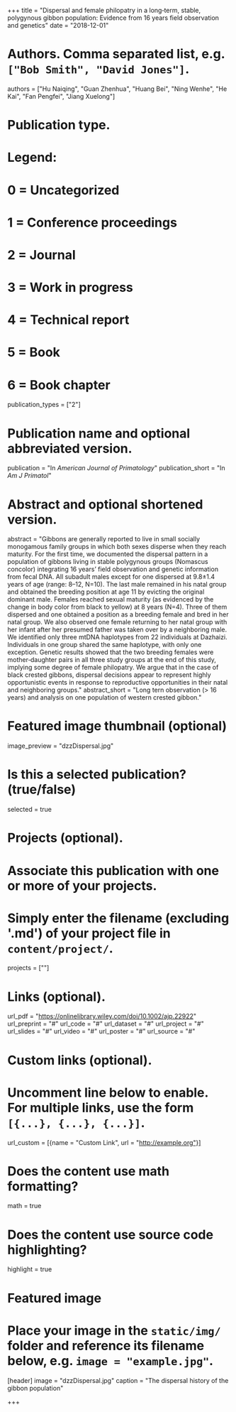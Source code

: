 +++
title = "Dispersal and female philopatry in a long‐term, stable, polygynous gibbon population: Evidence from 16 years field observation and genetics"
date = "2018-12-01"

# Authors. Comma separated list, e.g. `["Bob Smith", "David Jones"]`.
authors = ["Hu Naiqing", "Guan Zhenhua", "Huang Bei", "Ning Wenhe", "He Kai", "Fan Pengfei", "Jiang Xuelong"]


# Publication type.
# Legend:
# 0 = Uncategorized
# 1 = Conference proceedings
# 2 = Journal
# 3 = Work in progress
# 4 = Technical report
# 5 = Book
# 6 = Book chapter
publication_types = ["2"]

# Publication name and optional abbreviated version.
publication = "In *American Journal of Primatology*"
publication_short = "In *Am J Primatol*"

# Abstract and optional shortened version.
abstract = "Gibbons are generally reported to live in small socially monogamous family groups in which both sexes disperse when they reach maturity. For the first time, we documented the dispersal pattern in a population of gibbons living in stable polygynous groups (Nomascus concolor) integrating 16 years’ field observation and genetic information from fecal DNA. All subadult males except for one dispersed at 9.8±1.4 years of age (range: 8–12, N=10). The last male remained in his natal group and obtained the breeding position at age 11 by evicting the original dominant male. Females reached sexual maturity (as evidenced by the change in body color from black to yellow) at 8 years (N=4). Three of them dispersed and one obtained a position as a breeding female and bred in her natal group. We also observed one female returning to her natal group with her infant after her presumed father was taken over by a neighboring male. We identified only three mtDNA haplotypes from 22 individuals at Dazhaizi. Individuals in one group shared the same haplotype, with only one exception. Genetic results showed that the two breeding females were mother‐daughter pairs in all three study groups at the end of this study, implying some degree of female philopatry. We argue that in the case of black crested gibbons, dispersal decisions appear to represent highly opportunistic events in response to reproductive opportunities in their natal and neighboring groups."
abstract_short = "Long tern observation (> 16 years) and analysis on one population of western crested gibbon."

# Featured image thumbnail (optional)
image_preview = "dzzDispersal.jpg"


# Is this a selected publication? (true/false)
selected = true

# Projects (optional).
#   Associate this publication with one or more of your projects.
#   Simply enter the filename (excluding '.md') of your project file in `content/project/`.
projects = [""]

# Links (optional).
url_pdf = "https://onlinelibrary.wiley.com/doi/10.1002/ajp.22922"
url_preprint = "#"
url_code = "#"
url_dataset = "#"
url_project = "#"
url_slides = "#"
url_video = "#"
url_poster = "#"
url_source = "#"

# Custom links (optional).
#   Uncomment line below to enable. For multiple links, use the form `[{...}, {...}, {...}]`.
url_custom = [{name = "Custom Link", url = "http://example.org"}]

# Does the content use math formatting?
math = true

# Does the content use source code highlighting?
highlight = true

# Featured image
# Place your image in the `static/img/` folder and reference its filename below, e.g. `image = "example.jpg"`.
[header]
image = "dzzDispersal.jpg"
caption = "The dispersal history of the gibbon population"

+++


